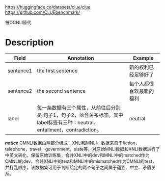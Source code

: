 https://huggingface.co/datasets/clue/clue
https://github.com/CLUEbenchmark/

被OCNLI替代

# Description
| Field     | Annotation                                                                       | Example      |
| --------- | -------------------------------------------------------------------------------- | ------------ |
| sentence1 | the first sentence                                                               | 新的权利已经足够好了   |
| sentence2 | the second sentence                                                              | 每个人都很喜欢最新的福利 |
| label     | 每一条数据有三个属性，从前往后分别是 句子1，句子2，蕴含关系标签。其中label标签有三种：neutral，entailment，contradiction。 | neutral      |
***notice***
CMNLI数据由两部分组成：XNLI和MNLI。数据来自于fiction，telephone，travel，government，slate等，对原始MNLI数据和XNLI数据进行了中英文转化，保留原始训练集，合并XNLI中的dev和MNLI中的matched作为CMNLI的dev，合并XNLI中的test和MNLI中的mismatched作为CMNLI的test，并打乱顺序。该数据集可用于判断给定的两个句子之间属于蕴涵、中立、矛盾关系。
